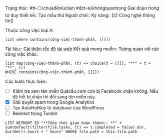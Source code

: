 
Trạng thái:: #tt-⚪/chưađếnlúclàm
#đct-❄️/khôngquantrọng
Giai đoạn trong tư duy thiết kế:: Tạo mẫu thử
Người chơi::
Kỹ năng:: [[2 Công nghệ thông tin]]

Thuộc công việc loại A:
```dataview
list where contains(công-việc-thành-phần, [[]])
```

Tài liệu:: [Cải thiện tốc độ tải web](https://blog.codinghorror.com/performance-is-a-feature/)
Kết quả mong muốn::
Tương quan với các công việc khác:
```dataview 
list map(công-việc-thành-phần, (t) => choice(t = [[]], "**" + t + "**", t))
WHERE contains(công-việc-thành-phần, [[]])
```

Các bước thực hiện:
- [ ] Kiểm tra xem tên miền Quảcầu.com còn bị Facebook chặn không. Nếu đã hết bị chặn thì đổi sang tên miền này.
- [x] Giải quyết spam trong Google Analytics
- [ ] Tạo AutoHotKey từ database của WordPress 
- [ ] Redirect trong Tumblr 

```dataview
LIST WITHOUT ID "**Tổng thời gian hoàn thành:: **" + sum(default(filter(file.tasks, (t) => t.completed = false).dur, dur(0m))).hours + " hours" WHERE file.path = this.file.path
```

